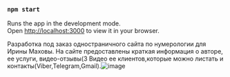 
### `npm start`

Runs the app in the development mode.\
Open [http://localhost:3000](http://localhost:3000) to view it in your browser.

Разработка под заказ одностраничного сайта по нумерологии для Ирины Маховы. На сайте предоставлены краткая информация о авторе, ее услуги, видео-отзывы(3 Видео ее клиентов,которые можно листать и контакты(Viber,Telegram,Gmail).![image](https://github.com/Danliazxc23/numerology_cait/assets/101957303/dc0f4ce7-cd44-48c5-9727-f9a5bec98c3d)
